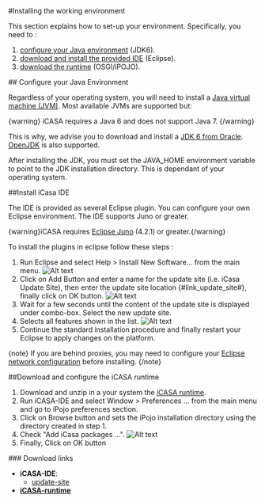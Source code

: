 

<article  markdown="1">


<section  markdown="1">
#Installing the working environment

This section explains how to set-up your environment. Specifically, you need to :

1. [configure your Java environment](#java) (JDK6).
2. [download and install the provided IDE](#ide) (Eclipse).
3. [download the runtime](#runtime) (OSGI/iPOJO).

</section>

<section id = "java"  markdown="1">
## Configure your Java Environment

Regardless of your operating system, you will need to install a [Java virtual machine (JVM)](http://en.wikipedia.org/wiki/Java_virtual_machine). Most available JVMs are supported but:

{warning}
iCASA requires a Java 6 and does not support Java 7.
{/warning}

This is why, we advise you to download and install a [JDK 6 from Oracle](http://www.oracle.com/technetwork/java/javase/downloads/index.html). [OpenJDK](http://openjdk.java.net/) is also supported.

After installing the JDK, you must set the JAVA_HOME environment variable to point to the JDK installation directory. This is dependant of your operating system. 

</section>

<section id="ide"  markdown="1"/>
##Install iCasa IDE 

The IDE is provided as several Eclipse plugin. You can configure your own Eclipse environment. The IDE supports Juno or greater.

{warning}iCASA requires [Eclipse Juno](http://www.eclipse.org/downloads/) (4.2.1) or greater.{/warning}

To install the plugins in eclipse follow these steps :

1. Run Eclipse and select Help > Install New Software... from the main menu.
![Alt text](img/downloads/download-ide1.png)
2. Click on Add Button and enter a name for the update site (i.e. iCasa Update Site), then enter the update site location {#link_update_site#}, finally click on OK button.
![Alt text](img/downloads/download-ide2.png)
3. Wait for a few seconds until the content of the update site is displayed under combo-box. Select the new update site.
4. Selects all features shown in the list.
![Alt text](img/downloads/download-ide3.png)
5. Continue the standard installation procedure and finally restart your Eclipse to apply changes on the platform.

{note}
If you are behind proxies, you may need to configure your [Eclipse network configuration](http://help.eclipse.org/juno/index.jsp?topic=%2Forg.eclipse.platform.doc.user%2Freference%2Fref-net-preferences.htm) before installing.
{/note}

</section>

<section id="runtime"  markdown="1"/>
##Download and configure the iCASA runtime

1. Download and unzip in a your system the [iCASA runtime](http://repository-icasa.forge.cloudbees.com/release/fr/liglab/adele/icasa/icasa.teaching.distribution/0.0.1/icasa.teaching.distribution-0.0.1.zip).
2. Run iCASA-IDE and select Window > Preferences ... from the main menu and go to iPojo preferences section.
3. Click on Browse button and sets the iPojo installation directory using the directory created in step 1.
4. Check "Add iCasa packages ...".
![Alt text](img/downloads/download-icasa1.png)
5. Finally, Click on OK button

</section>

</article>

<aside  markdown="1">
### Download links

+ **iCASA-IDE**: 
	+ [update-site](#update-site)	
+ [**iCASA-runtime**](http://repository-icasa.forge.cloudbees.com/release/fr/liglab/adele/icasa/icasa.teaching.distribution/0.0.1/icasa.teaching.distribution-0.0.1.zip)

</aside>
